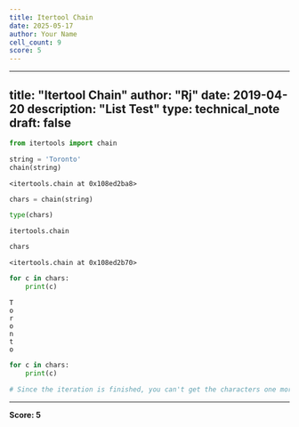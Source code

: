 ```yaml
---
title: Itertool Chain
date: 2025-05-17
author: Your Name
cell_count: 9
score: 5
---
```


---
title: "Itertool Chain"
author: "Rj"
date: 2019-04-20
description: "List Test"
type: technical_note
draft: false
---

```python
from itertools import chain
```


```python
string = 'Toronto'
chain(string)
```




    <itertools.chain at 0x108ed2ba8>




```python
chars = chain(string)
```


```python
type(chars)
```




    itertools.chain




```python
chars
```




    <itertools.chain at 0x108ed2b70>




```python
for c in chars:
    print(c)
```

    T
    o
    r
    o
    n
    t
    o



```python
for c in chars:
    print(c)
```


```python
# Since the iteration is finished, you can't get the characters one more time
```


---
**Score: 5**